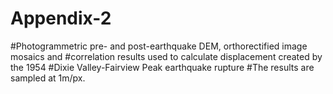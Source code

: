 # Appendix-2
#Photogrammetric pre- and post-earthquake DEM, orthorectified image mosaics and 
#correlation results used to calculate displacement created by the 1954 
#Dixie Valley-Fairview Peak earthquake rupture
#The results are sampled at 1m/px.
